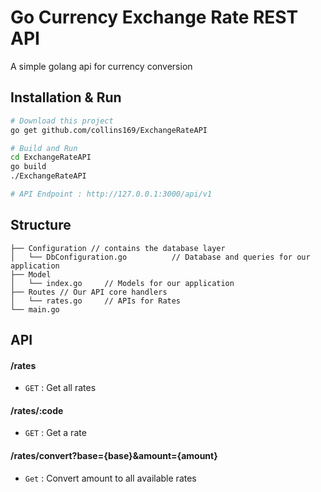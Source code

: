 # Go Currency Exchange Rate REST API
A simple golang api for currency conversion

## Installation & Run
```bash
# Download this project
go get github.com/collins169/ExchangeRateAPI
```

```bash
# Build and Run
cd ExchangeRateAPI
go build
./ExchangeRateAPI

# API Endpoint : http://127.0.0.1:3000/api/v1
```

## Structure
```
├── Configuration // contains the database layer
│   └── DbConfiguration.go          // Database and queries for our application
├── Model 
│   └── index.go     // Models for our application      
├── Routes // Our API core handlers
│   └── rates.go     // APIs for Rates
└── main.go
```

## API

#### /rates
* `GET` : Get all rates

#### /rates/:code
* `GET` : Get a rate

#### /rates/convert?base={base}&amount={amount}
* `Get` : Convert amount to all available rates